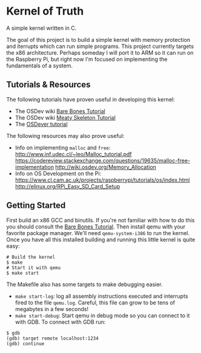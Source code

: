 Kernel of Truth
===============

A simple kernel written in C.

The goal of this project is to build a simple kernel with memory protection and 
iterrupts which can run simple programs.
This project currently targets the x86 architecture. Perhaps someday I will 
port it to ARM so it can run on the Raspberry Pi, but right now I'm focused on 
implementing the fundamentals of a system.

Tutorials & Resources
---------------------
The following tutorials have proven useful in developing this kernel:
* The OSDev wiki [Bare Bones Tutorial][0]
* The OSDev wiki [Meaty Skeleton Tutorial][1]
* The [OSDever tutorial][2]

The following resources may also prove useful:
* Info on implementing `malloc` and `free`:
	http://www.inf.udec.cl/~leo/Malloc_tutorial.pdf
	https://codereview.stackexchange.com/questions/19635/malloc-free-implementation
	http://wiki.osdev.org/Memory_Allocation
* Info on OS Development on the Pi:
	https://www.cl.cam.ac.uk/projects/raspberrypi/tutorials/os/index.html
	http://elinux.org/RPi_Easy_SD_Card_Setup



Getting Started
---------------
First build an x86 GCC and binutils. If you're not familiar with how to do this
you should consult the [Bare Bones Tutorial][0].
Then install qemu with your favorite package manager. We'll need
`qemu-system-i386` to run the kernel. Once you have all this installed building
and running this little kernel is quite easy:
```
# Build the kernel
$ make
# Start it with qemu
$ make start
```

The Makefile also has some targets to make debugging easier.
* `make start-log`: log all assembly instructions executed and interrupts fired
  to the file `qemu.log`. Careful, this file can grow to be tens of megabytes
  in a few seconds!
* `make start-debug`: Start qemu in debug mode so you can connect to it with
  GDB. To connect with GDB run:

```
$ gdb
(gdb) target remote localhost:1234
(gdb) continue
```


[0]:http://wiki.osdev.org/C%2B%2B_Bare_Bones
[1]:http://wiki.osdev.org/User:Sortie/Meaty_Skeleton
[2]:http://www.osdever.net/bkerndev/Docs/gettingstarted.htm
[3]:https://github.com/raspberrypi/tools

